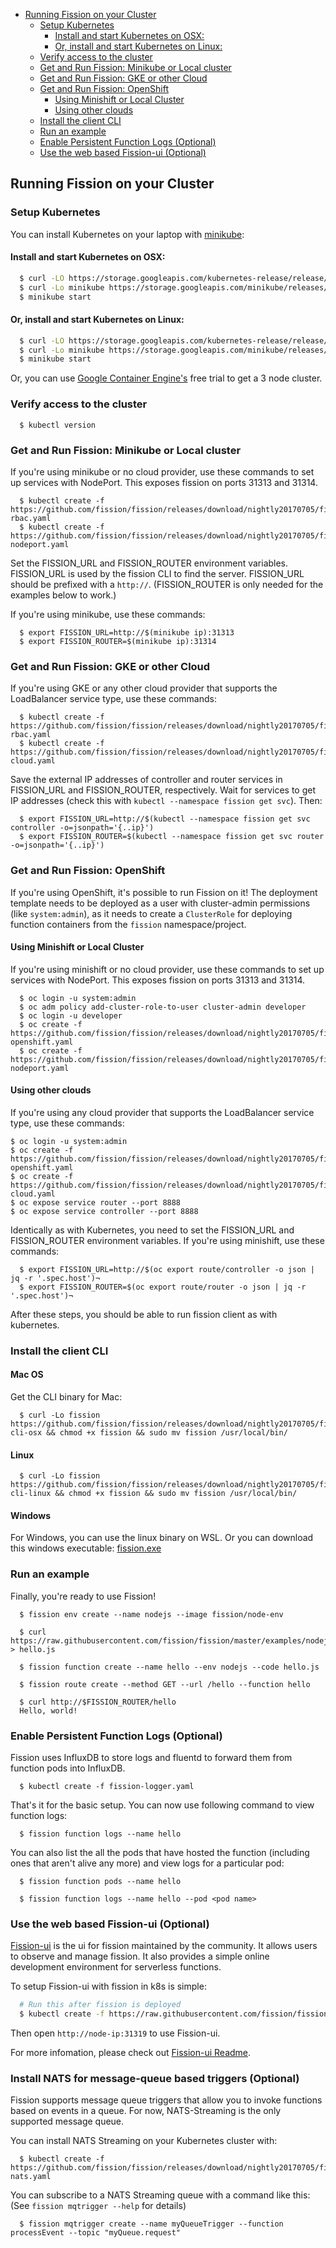 
- [Running Fission on your Cluster](#running-fission-on-your-cluster)
  * [Setup Kubernetes](#setup-kubernetes)
    + [Install and start Kubernetes on OSX:](#install-and-start-kubernetes-on-osx)
    + [Or, install and start Kubernetes on Linux:](#or-install-and-start-kubernetes-on-linux)
  * [Verify access to the cluster](#verify-access-to-the-cluster)
  * [Get and Run Fission: Minikube or Local cluster](#get-and-run-fission-minikube-or-local-cluster)
  * [Get and Run Fission: GKE or other Cloud](#get-and-run-fission-gke-or-other-cloud)
  * [Get and Run Fission: OpenShift](#get-and-run-fission-openshift)
    + [Using Minishift or Local Cluster](#using-minishift-or-local-cluster)
    + [Using other clouds](#using-other-clouds)
  * [Install the client CLI](#install-the-client-cli)
  * [Run an example](#run-an-example)
  * [Enable Persistent Function Logs (Optional)](#enable-persistent-function-logs-optional)
  * [Use the web based Fission-ui (Optional)](#use-the-web-based-fission-ui-optional)

## Running Fission on your Cluster

### Setup Kubernetes

You can install Kubernetes on your laptop with [minikube](https://github.com/kubernetes/minikube):

#### Install and start Kubernetes on OSX:
```bash
  $ curl -LO https://storage.googleapis.com/kubernetes-release/release/$(curl -s https://storage.googleapis.com/kubernetes-release/release/stable.txt)/bin/darwin/amd64/kubectl && chmod +x kubectl && sudo mv kubectl /usr/local/bin
  $ curl -Lo minikube https://storage.googleapis.com/minikube/releases/v0.16.0/minikube-darwin-amd64 && chmod +x minikube && sudo mv minikube /usr/local/bin/
  $ minikube start
```

#### Or, install and start Kubernetes on Linux:
```bash
  $ curl -LO https://storage.googleapis.com/kubernetes-release/release/$(curl -s https://storage.googleapis.com/kubernetes-release/release/stable.txt)/bin/linux/amd64/kubectl && chmod +x kubectl && sudo mv kubectl /usr/local/bin
  $ curl -Lo minikube https://storage.googleapis.com/minikube/releases/v0.16.0/minikube-linux-amd64 && chmod +x minikube && sudo mv minikube /usr/local/bin/
  $ minikube start
```

Or, you can use [Google Container Engine's](https://cloud.google.com/container-engine/) free trial to get a 3 node cluster.

### Verify access to the cluster

```
  $ kubectl version
```

### Get and Run Fission: Minikube or Local cluster

If you're using minikube or no cloud provider, use these commands to
set up services with NodePort.  This exposes fission on ports 31313
and 31314.

```
  $ kubectl create -f https://github.com/fission/fission/releases/download/nightly20170705/fission-rbac.yaml
  $ kubectl create -f https://github.com/fission/fission/releases/download/nightly20170705/fission-nodeport.yaml
```

Set the FISSION_URL and FISSION_ROUTER environment variables.
FISSION_URL is used by the fission CLI to find the server.
FISSION_URL should be prefixed with a `http://`.  (FISSION_ROUTER is
only needed for the examples below to work.)

If you're using minikube, use these commands:

```
  $ export FISSION_URL=http://$(minikube ip):31313
  $ export FISSION_ROUTER=$(minikube ip):31314
```


### Get and Run Fission: GKE or other Cloud

If you're using GKE or any other cloud provider that supports the
LoadBalancer service type, use these commands:

```
  $ kubectl create -f https://github.com/fission/fission/releases/download/nightly20170705/fission-rbac.yaml
  $ kubectl create -f https://github.com/fission/fission/releases/download/nightly20170705/fission-cloud.yaml
```

Save the external IP addresses of controller and router services in
FISSION_URL and FISSION_ROUTER, respectively.  Wait for services to
get IP addresses (check this with ```kubectl --namespace fission get
svc```).  Then:

```
  $ export FISSION_URL=http://$(kubectl --namespace fission get svc controller -o=jsonpath='{..ip}')
  $ export FISSION_ROUTER=$(kubectl --namespace fission get svc router -o=jsonpath='{..ip}')
```

### Get and Run Fission: OpenShift

If you're using OpenShift, it's possible to run Fission on it! The
deployment template needs to be deployed as a user with cluster-admin
permissions (like `system:admin`), as it needs to create a
`ClusterRole` for deploying function containers from the `fission`
namespace/project.

#### Using Minishift or Local Cluster

If you're using minishift or no cloud provider, use these commands to set up services with NodePort. This exposes fission on ports 31313 and 31314.

```
  $ oc login -u system:admin
  $ oc adm policy add-cluster-role-to-user cluster-admin developer
  $ oc login -u developer
  $ oc create -f https://github.com/fission/fission/releases/download/nightly20170705/fission-openshift.yaml
  $ oc create -f https://github.com/fission/fission/releases/download/nightly20170705/fission-nodeport.yaml
```

#### Using other clouds

If you're using any cloud provider that supports the LoadBalancer service type, use these commands:

```
$ oc login -u system:admin
$ oc create -f https://github.com/fission/fission/releases/download/nightly20170705/fission-openshift.yaml
$ oc create -f https://github.com/fission/fission/releases/download/nightly20170705/fission-cloud.yaml
$ oc expose service router --port 8888
$ oc expose service controller --port 8888
```

Identically as with Kubernetes, you need to set the FISSION_URL and FISSION_ROUTER environment variables. If you're using minishift, use these commands:

```
  $ export FISSION_URL=http://$(oc export route/controller -o json | jq -r '.spec.host')¬
  $ export FISSION_ROUTER=$(oc export route/router -o json | jq -r '.spec.host')¬
```
After these steps, you should be able to run fission client as with kubernetes.

### Install the client CLI

#### Mac OS

Get the CLI binary for Mac:

```
  $ curl -Lo fission https://github.com/fission/fission/releases/download/nightly20170705/fission-cli-osx && chmod +x fission && sudo mv fission /usr/local/bin/
```

#### Linux

```
  $ curl -Lo fission https://github.com/fission/fission/releases/download/nightly20170705/fission-cli-linux && chmod +x fission && sudo mv fission /usr/local/bin/
```

#### Windows

For Windows, you can use the linux binary on WSL. Or you can download
this windows executable: [fission.exe](https://github.com/fission/fission/releases/download/nightly20170705/fission-cli-windows.exe)

### Run an example

Finally, you're ready to use Fission!

```
  $ fission env create --name nodejs --image fission/node-env

  $ curl https://raw.githubusercontent.com/fission/fission/master/examples/nodejs/hello.js > hello.js

  $ fission function create --name hello --env nodejs --code hello.js
  
  $ fission route create --method GET --url /hello --function hello
  
  $ curl http://$FISSION_ROUTER/hello
  Hello, world!
```


### Enable Persistent Function Logs (Optional)

Fission uses InfluxDB to store logs and fluentd to forward them from
function pods into InfluxDB.  

```
  $ kubectl create -f fission-logger.yaml
```

That's it for the basic setup.  You can now use following command to view function logs:

```
  $ fission function logs --name hello
```

You can also list the all the pods that have hosted the function
(including ones that aren't alive any more) and view logs for a
particular pod:

```
  $ fission function pods --name hello

  $ fission function logs --name hello --pod <pod name>
```

### Use the web based Fission-ui (Optional)

[Fission-ui](https://github.com/fission/fission-ui) is the ui for fission maintained by the community.
It allows users to observe and manage fission. It also provides a simple online development environment for serverless functions.

To setup Fission-ui with fission in k8s is simple:

```bash
  # Run this after fission is deployed
  $ kubectl create -f https://raw.githubusercontent.com/fission/fission-ui/master/docker/fission-ui.yaml
```

Then open `http://node-ip:31319` to use Fission-ui.

For more infomation, please check out [Fission-ui Readme](https://github.com/fission/fission-ui/blob/master/README.md).

### Install NATS for message-queue based triggers (Optional)

Fission supports message queue triggers that allow you to invoke
functions based on events in a queue.  For now, NATS-Streaming is the
only supported message queue.

You can install NATS Streaming on your Kubernetes cluster with:

```
  $ kubectl create -f https://github.com/fission/fission/releases/download/nightly20170705/fission-nats.yaml
```

You can subscribe to a NATS Streaming queue with a command like this:
(See `fission mqtrigger --help` for details)

```
  $ fission mqtrigger create --name myQueueTrigger --function processEvent --topic "myQueue.request" 
```
